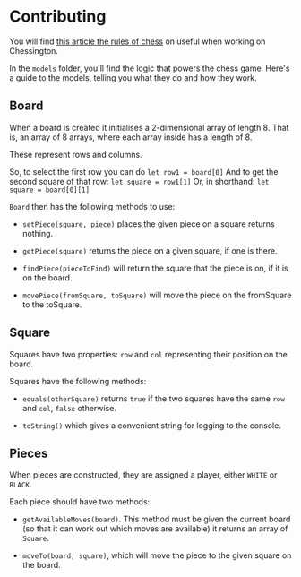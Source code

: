 # Contributing

You will find
[this article the rules of chess](https://en.wikipedia.org/wiki/Rules_of_chess)
on useful when working on Chessington.

In the `models` folder, you'll find the logic that powers the chess game. Here's
a guide to the models, telling you what they do and how they work.

## Board

When a board is created it initialises a 2-dimensional array of length 8. That
is, an array of 8 arrays, where each array inside has a length of 8.

These represent rows and columns.

So, to select the first row you can do `let row1 = board[0]` And to get the
second square of that row: `let square = row1[1]` Or, in shorthand:
`let square = board[0][1]`

`Board` then has the following methods to use:

- `setPiece(square, piece)` places the given piece on a square returns nothing.

- `getPiece(square)` returns the piece on a given square, if one is there.

- `findPiece(pieceToFind)` will return the square that the piece is on, if it is
  on the board.

- `movePiece(fromSquare, toSquare)` will move the piece on the fromSquare to the
  toSquare.

## Square

Squares have two properties: `row` and `col` representing their position on the
board.

Squares have the following methods:

- `equals(otherSquare)` returns `true` if the two squares have the same `row`
  and `col`, `false` otherwise.

- `toString()` which gives a convenient string for logging to the console.

## Pieces

When pieces are constructed, they are assigned a player, either `WHITE` or
`BLACK`.

Each piece should have two methods:

- `getAvailableMoves(board)`. This method must be given the current board (so
  that it can work out which moves are available) it returns an array of
  `Square`.

- `moveTo(board, square)`, which will move the piece to the given square on the
  board.
